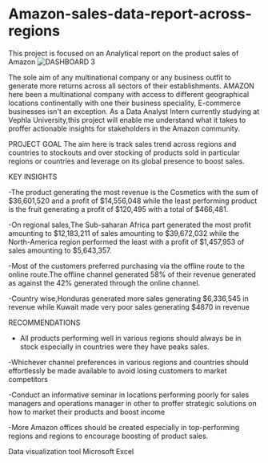 # Amazon-sales-data-report-across-regions
This project is focused on an Analytical report on the product sales of Amazon 
![DASHBOARD 3](https://github.com/user-attachments/assets/6ef42261-22f8-442c-b112-892193984710)

The sole aim of any multinational company or any business outfit to generate more returns across all sectors of their establishments. AMAZON here been a multinational company with access to different geographical locations continentally with one their business speciality, E-commerce businesses isn't an exception.
As a Data Analyst Intern currently studying at Vephla University,this project will enable me understand what it takes to proffer actionable insights for stakeholders in the Amazon community.

PROJECT GOAL 
The aim here is track sales trend across regions and countries to stockouts and over stocking of products sold in particular regions or countries and leverage on its global presence to boost sales.

KEY INSIGHTS 

-The product generating the most revenue is the Cosmetics with the sum of $36,601,520 and a profit of $14,556,048 while the least performing product is the fruit generating a profit of $120,495 with a total of $466,481. 

-On regional sales,The Sub-saharan Africa part generated the most profit amounting to $12,183,211 of sales amounting to $39,672,032 while the North-America region performed the least with a profit of $1,457,953 of sales amounting to $5,643,357.

-Most of the customers preferred purchasing via the offline route to the online route.The offline channel generated 58% of their revenue generated as against the 42% generated through the online channel.

-Country wise,Honduras generated more sales generating $6,336,545 in revenue while Kuwait made very poor sales generating $4870 in revenue 

RECOMMENDATIONS 

- All products performing well in various regions should always be in stock especially in countries were they have peaks sales.

-Whichever channel preferences in various regions and countries should effortlessly be made available to avoid losing customers to market competitors 

-Conduct an informative seminar in locations performing poorly for sales managers and operations manager in other to proffer strategic solutions on how to market their products and boost income 

-More Amazon offices should be created especially in top-performing regions and regions to encourage boosting of product sales.

Data visualization tool 
Microsoft Excel 

